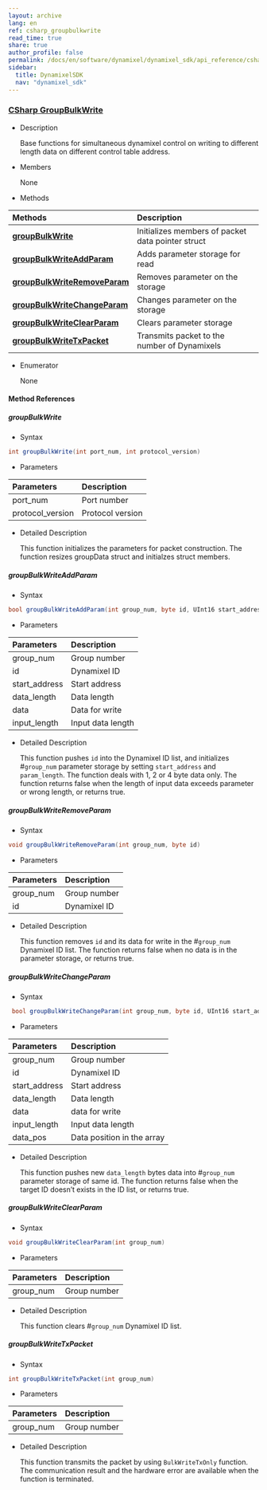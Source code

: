 ```yaml
---
layout: archive
lang: en
ref: csharp_groupbulkwrite
read_time: true
share: true
author_profile: false
permalink: /docs/en/software/dynamixel/dynamixel_sdk/api_reference/csharp/csharp_groupbulkwrite/
sidebar:
  title: DynamixelSDK
  nav: "dynamixel_sdk"
---
```


<div style="counter-reset: h1 6"></div>
<div style="counter-reset: h2 3"></div>
<div style="counter-reset: h3 4"></div>

<!--[dummy Header 1]>
  <h1 id="api-reference"><a href="#api-reference">API Reference</a></h1>
  <h2 id="csharp"><a href="#csharp">CSharp</a></h2>
<![end dummy Header 1]-->

### [CSharp GroupBulkWrite](#csharp-groupbulkwrite)

- Description

  Base functions for simultaneous dynamixel control on writing to different length data on different control table address.

- Members

  None


- Methods

| Methods                                                     | Description                                       |
|:------------------------------------------------------------|:--------------------------------------------------|
| **[groupBulkWrite](#groupbulkwrite)**                       | Initializes members of packet data pointer struct |
| **[groupBulkWriteAddParam](#groupbulkwriteaddparam)**       | Adds parameter storage for read                   |
| **[groupBulkWriteRemoveParam](#groupbulkwriteremoveparam)** | Removes parameter on the storage                  |
| **[groupBulkWriteChangeParam](#groupbulkwritechangeparam)** | Changes parameter on the storage                  |
| **[groupBulkWriteClearParam](#groupbulkwriteclearparam)**   | Clears parameter storage                          |
| **[groupBulkWriteTxPacket](#groupbulkwritetxpacket)**       | Transmits packet to the number of Dynamixels      |

- Enumerator

  None

#### Method References

##### groupBulkWrite
- Syntax
``` cs
int groupBulkWrite(int port_num, int protocol_version)
```
- Parameters

| Parameters       | Description      |
|:-----------------|:-----------------|
| port_num         | Port number      |
| protocol_version | Protocol version |

- Detailed Description

   This function initializes the parameters for packet construction. The function resizes groupData struct and initialzes struct members.

##### groupBulkWriteAddParam
- Syntax
``` cs
bool groupBulkWriteAddParam(int group_num, byte id, UInt16 start_address, UInt16 data_length, UInt32 data, UInt16 input_length)
```
- Parameters

| Parameters    | Description       |
|:--------------|:------------------|
| group_num     | Group number      |
| id            | Dynamixel ID      |
| start_address | Start address     |
| data_length   | Data length       |
| data          | Data for write    |
| input_length  | Input data length |

- Detailed Description

    This function pushes `id` into the Dynamixel ID list, and initializes #`group_num` parameter storage by setting `start_address` and `param_length`. The function deals with 1, 2 or 4 byte data only. The function returns false when the length of input data exceeds parameter or wrong length, or returns true.   


##### groupBulkWriteRemoveParam
- Syntax
``` cs
void groupBulkWriteRemoveParam(int group_num, byte id)
```
- Parameters

| Parameters | Description  |
|:-----------|:-------------|
| group_num  | Group number |
| id         | Dynamixel ID |

- Detailed Description

   This function removes `id` and its data for write in the #`group_num` Dynamixel ID list. The function returns false when no data is in the parameter storage, or returns true.


##### groupBulkWriteChangeParam
- Syntax
``` cs
 bool groupBulkWriteChangeParam(int group_num, byte id, UInt16 start_address, UInt16 data_length, UInt32 data, UInt16 input_length, UInt16 data_pos)
```
- Parameters

| Parameters    | Description                |
|:--------------|:---------------------------|
| group_num     | Group number               |
| id            | Dynamixel ID               |
| start_address | Start address              |
| data_length   | Data length                |
| data          | data for write             |
| input_length  | Input data length          |
| data_pos      | Data position in the array |

- Detailed Description

   This function pushes new `data_length` bytes data into #`group_num` parameter storage of same id. The function returns false when the target ID doesn’t exists in the ID list, or returns true.

##### groupBulkWriteClearParam
- Syntax
``` cs
void groupBulkWriteClearParam(int group_num)
```
- Parameters

| Parameters | Description  |
|:-----------|:-------------|
| group_num  | Group number |

- Detailed Description

   This function clears #`group_num` Dynamixel ID list.


##### groupBulkWriteTxPacket
- Syntax
``` cs
int groupBulkWriteTxPacket(int group_num)
```
- Parameters

| Parameters | Description  |
|:-----------|:-------------|
| group_num  | Group number |

- Detailed Description

   This function transmits the packet by using `BulkWriteTxOnly` function. The communication result and the hardware error are available when the function is terminated.

